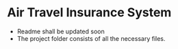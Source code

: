 # Air Travel Insurance System

* Readme shall be updated soon
* The project folder consists of all the necessary files.

